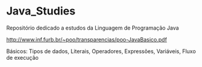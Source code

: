 # Java_Studies
 Repositório dedicado a estudos da Linguagem de Programação Java

 http://www.inf.furb.br/~poo/transparencias/poo-JavaBasico.pdf

 Básicos:
	Tipos de dados,
	Literais,
	Operadores,
	Expressões,
	Variáveis,
	Fluxo de execução